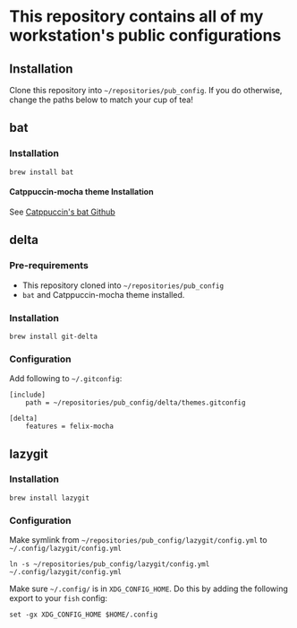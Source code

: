# This repository contains all of my workstation's public configurations

## Installation

Clone this repository into `~/repositories/pub_config`. If you do otherwise, change the paths below to match your cup of tea!

## bat

### Installation

`brew install bat`

#### Catppuccin-mocha theme Installation

See [Catppuccin's bat Github](https://github.com/catppuccin/bat)

## delta

### Pre-requirements

- This repository cloned into `~/repositories/pub_config`
- `bat` and Catppuccin-mocha theme installed.

### Installation

`brew install git-delta`

### Configuration

Add following to `~/.gitconfig`:
```
[include]
    path = ~/repositories/pub_config/delta/themes.gitconfig

[delta]
    features = felix-mocha
```

## lazygit

### Installation

`brew install lazygit`

### Configuration

Make symlink from `~/repositories/pub_config/lazygit/config.yml` to `~/.config/lazygit/config.yml`

`ln -s ~/repositories/pub_config/lazygit/config.yml ~/.config/lazygit/config.yml`

Make sure `~/.config/` is in `XDG_CONFIG_HOME`. Do this by adding the following export to your `fish` config:

`set -gx XDG_CONFIG_HOME $HOME/.config`
